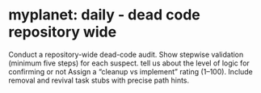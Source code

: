 # myplanet: daily - dead code repository wide
Conduct a repository-wide dead-code audit.
Show stepwise validation (minimum five steps) for each suspect.
tell us about the level of logic for confirming or not
Assign a “cleanup vs implement” rating (1–100). 
Include removal and revival task stubs with precise path hints.
